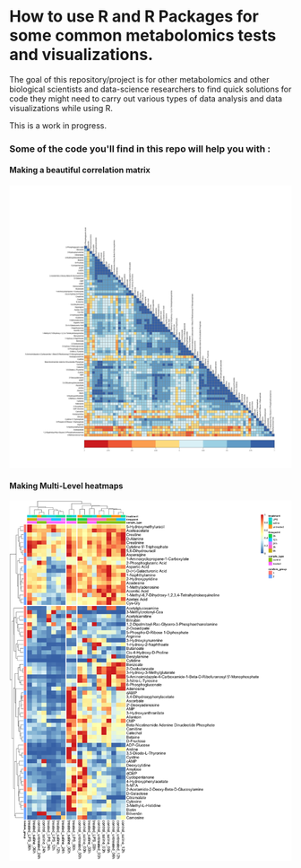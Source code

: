 # How to use R and R Packages for some common metabolomics tests and visualizations.

The goal of this repository/project is for other metabolomics and other biological scientists and data-science researchers to find quick solutions for code they might need to carry out various types of data analysis and data visualizations while using R.

This is a work in progress.

### Some of the code you'll find in this repo will help you with :

#### Making a beautiful correlation matrix

![image](correlation_matrix/correlation_plot.png)

#### Making Multi-Level heatmaps

![image](heatmaps/heatmap_final.png)
